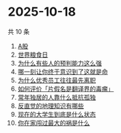 # 2025-10-18

共 10 条

<!-- BEGIN -->
<!-- 最后更新时间 Sat Oct 18 2025 07:09:57 GMT+0800 (China Standard Time) -->

1. [A股](https://www.zhihu.com/search?q=A股)
1. [世界粮食日](https://www.zhihu.com/search?q=世界粮食日)
1. [为什么有些人的预判能力这么强](https://www.zhihu.com/search?q=为什么有些人的预判能力这么强)
1. [哪一刻让你终于意识到了这就是命](https://www.zhihu.com/search?q=哪一刻让你终于意识到了这就是命)
1. [为什么优秀员工往往最先离职](https://www.zhihu.com/search?q=为什么优秀员工往往最先离职)
1. [如何评价「片假名是翻译界的毒瘤」](https://www.zhihu.com/search?q=如何评价「片假名是翻译界的毒瘤」)
1. [常年独居的人靠什么抵抗孤独](https://www.zhihu.com/search?q=常年独居的人靠什么抵抗孤独)
1. [反直觉的地理知识有哪些](https://www.zhihu.com/search?q=反直觉的地理知识有哪些)
1. [现在的大学生到底是什么状态](https://www.zhihu.com/search?q=现在的大学生到底是什么状态)
1. [你在家闯过最大的祸是什么](https://www.zhihu.com/search?q=你在家闯过最大的祸是什么)

<!-- END -->
